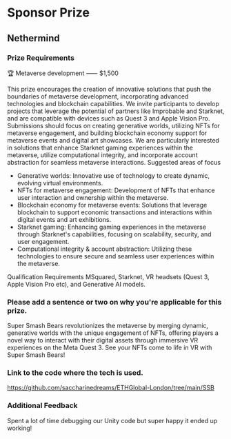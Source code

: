 # Sponsor Prize

## Nethermind

### Prize Requirements

🏆 Metaverse development ⸺ $1,500

This prize encourages the creation of innovative solutions that push the boundaries of metaverse development, incorporating advanced technologies and blockchain capabilities. We invite participants to develop projects that leverage the potential of partners like Improbable and Starknet, and are compatible with devices such as Quest 3 and Apple Vision Pro. Submissions should focus on creating generative worlds, utilizing NFTs for metaverse engagement, and building blockchain economy support for metaverse events and digital art showcases. We are particularly interested in solutions that enhance Starknet gaming experiences within the metaverse, utilize computational integrity, and incorporate account abstraction for seamless metaverse interactions.
Suggested areas of focus
- Generative worlds: Innovative use of technology to create dynamic, evolving virtual environments.
- NFTs for metaverse engagement: Development of NFTs that enhance user interaction and ownership within the metaverse.
- Blockchain economy for metaverse events: Solutions that leverage blockchain to support economic transactions and interactions within digital events and art exhibitions.
- Starknet gaming: Enhancing gaming experiences in the metaverse through Starknet's capabilities, focusing on scalability, security, and user engagement.
- Computational integrity & account abstraction: Utilizing these technologies to ensure secure and seamless user experiences within the metaverse.

Qualification Requirements
MSquared, Starknet, VR headsets (Quest 3, Apple Vision Pro etc), and Generative AI models.

### Please add a sentence or two on why you're applicable for this prize.

Super Smash Bears revolutionizes the metaverse by merging dynamic, generative worlds with the unique engagement of NFTs, offering players a novel way to interact with their digital assets through immersive VR experiences on the Meta Quest 3. See your NFTs come to life in VR with Super Smash Bears!

### Link to the code where the tech is used.

https://github.com/saccharinedreams/ETHGlobal-London/tree/main/SSB

### Additional Feedback

Spent a lot of time debugging our Unity code but super happy it ended up working!